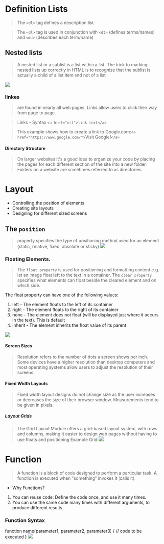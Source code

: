 # Definition Lists
> The `<dl>` tag defines a description list.

> The `<dl>` tag is used in conjunction with `<dt>` (defines terms/names) and `<dd>` (describes each term/name)

## Nested lists
> A nested list or a sublist is a list within a list.
  The trick to marking nested lists up correctly in HTML is to recognize that the sublist is actually a child of a list item and not of a list
  
  ![](http://tutzi.com/wp-content/uploads/2013/07/nested-list.jpg)
  
  ### linkes 
  > are found in nearly all web pages. Links allow users to click their way from page to page.
  
  > Links - Syntax  `<a href="url">link text</a>`  
 
 > This example shows how to create a link to Google.com:`<a href="https://www.google.com/">`Visit Google!`</a>`
 
 #### Directory Structure
   > On larger websites it's a good idea to organize your code by placing the pages for each different section of the site into a new folder. Folders on a
     website are sometimes referred to as directories.
     
 # Layout
 - Controlling the position of elements
 - Creating site layouts
 - Designing for different sized screens
## The `position`
> property specifies the type of positioning method used for an element (static, relative, fixed, absolute or sticky)
![](https://www.hostmystory.com/uploads/larg/5dfb4e547b331CSS_layout_porperty.jpg)

### Floating Elements.
> The `float property` is used for positioning and formatting content e.g. let an image float left to the text in a container.
> The `clear property` specifies what elements can float beside the cleared element and on which side.

The float property can have one of the following values:
1. left - The element floats to the left of its container
2. right - The element floats to the right of its container
3. none - The element does not float (will be displayed just where it occurs in the text). This is default
4. inherit - The element inherits the float value of its parent

![](https://codebridgeplus.com/wp-content/uploads/float.png)

#### Screen Sizes
> Resolution refers to the number of dots a screen shows per inch. Some devices have a higher resolution than desktop computers and most
operating systems allow users to adjust the resolution of their screens.

#### Fixed Width Layouts
> Fixed width layout
designs do not change size as the user increases or decreases the size of their browser window. Measurements tend to be given in pixels.
##### Layout Grids
> The Grid Layout Module offers a grid-based layout system, with rows and columns, making it easier to design web pages without having to use floats and positioning
> Example Grid
![](https://blogs.igalia.com/mrego/files/2016/02/example-grid-areas.svg)

# Function
> A function is a block of code designed to perform a particular task.
> A function is executed when "something" invokes it (calls it).
- Why Functions?
1. You can reuse code: Define the code once, and use it many times.
2. You can use the same code many times with different arguments, to produce different results

### Function Syntax
function name(parameter1, parameter2, parameter3) {
  // code to be executed
}
![](https://www.bookofnetwork.com/images/javascript-images/JS_Function---example-02_04Oct16_1344.png)
